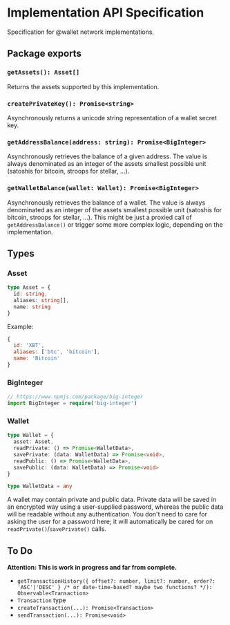 # Implementation API Specification

Specification for @wallet network implementations.

## Package exports

### `getAssets(): Asset[]`

Returns the assets supported by this implementation.

### `createPrivateKey(): Promise<string>`

Asynchronously returns a unicode string representation of a wallet secret key.

### `getAddressBalance(address: string): Promise<BigInteger>`

Asynchronously retrieves the balance of a given address. The value is always denominated as an integer of the assets smallest possible unit (satoshis for bitcoin, stroops for stellar, ...).

### `getWalletBalance(wallet: Wallet): Promise<BigInteger>`

Asynchronously retrieves the balance of a wallet. The value is always denominated as an integer of the assets smallest possible unit (satoshis for bitcoin, stroops for stellar, ...). This might be just a proxied call of `getAddressBalance()` or trigger some more complex logic, depending on the implementation.


## Types

### Asset

```typescript
type Asset = {
  id: string,
  aliases: string[],
  name: string
}
```

Example:

```js
{
  id: 'XBT',
  aliases: ['btc', 'bitcoin'],
  name: 'Bitcoin'
}
```

### BigInteger

```typescript
// https://www.npmjs.com/package/big-integer
import BigInteger = require('big-integer')
```

### Wallet

```typescript
type Wallet = {
  asset: Asset,
  readPrivate: () => Promise<WalletData>,
  savePrivate: (data: WalletData) => Promise<void>,
  readPublic: () => Promise<WalletData>,
  savePublic: (data: WalletData) => Promise<void>
}

type WalletData = any
```

A wallet may contain private and public data. Private data will be saved in an encrypted way using a user-supplied password, whereas the public data will be readable without any authentication. You don't need to care for asking the user for a password here; it will automatically be cared for on `readPrivate()`/`savePrivate()` calls.


## To Do

**Attention: This is work in progress and far from complete.**

- `getTransactionHistory({ offset?: number, limit?: number, order?: 'ASC'|'DESC' } /* or date-time-based? maybe two functions? */): Observable<Transaction>`
- `Transaction` type
- `createTransaction(...): Promise<Transaction>`
- `sendTransaction(...): Promise<void>`
